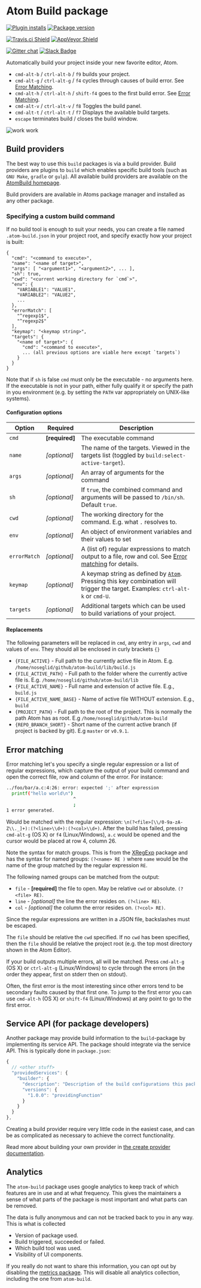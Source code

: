 # Atom Build package
[![Plugin installs](https://img.shields.io/apm/dm/build.svg?style=flat-square)](https://atom.io/packages/build)
[![Package version](https://img.shields.io/apm/v/build.svg?style=flat-square)](https://atom.io/packages/build)

[![Travis.ci Shield](https://img.shields.io/travis/noseglid/atom-build/master.svg?style=flat-square&label=travis%20ci)](https://travis-ci.org/noseglid/atom-build)
[![AppVeyor Shield](https://img.shields.io/appveyor/ci/noseglid/atom-build/master.svg?style=flat-square&label=appveyor
)](https://ci.appveyor.com/project/noseglid/atom-build)

[![Gitter chat](https://img.shields.io/badge/gitter-noseglid%2Fatom--build-24CE66.svg?style=flat-square)](https://gitter.im/noseglid/atom-build)
[![Slack Badge](https://img.shields.io/badge/chat-atom.io%20slack-ff69b4.svg?style=flat-square)](http://atom-slack.herokuapp.com/)


Automatically build your project inside your new favorite editor, Atom.

  * `cmd-alt-b` / `ctrl-alt-b` / `f9` builds your project.
  * `cmd-alt-g` / `ctrl-alt-g` / `f4` cycles through causes of build error. See [Error Matching](#error-match).
  * `cmd-alt-h` / `ctrl-alt-h` / `shift-f4` goes to the first build error. See [Error Matching](#error-match).
  * `cmd-alt-v` / `ctrl-alt-v` / `f8` Toggles the build panel.
  * `cmd-alt-t` / `ctrl-alt-t` / `f7` Displays the available build targets.
  * `escape` terminates build / closes the build window.

![work work](https://noseglid.github.io/atom-build.gif)

## Build providers
The best way to use this `build` packages is via a build provider.
Build providers are plugins to `build` which enables specific build tools (such as `GNU Make`, `gradle` or `gulp`).
All available build providers are available on the [AtomBuild homepage](https://atombuild.github.io).

Build providers are available in Atoms package manager and installed as
any other package.


<a name="build-command"></a>
### Specifying a custom build command

If no build tool is enough to suit your needs, you can create a file named `.atom-build.json`
in your project root, and specify exactly how your project is built:

    {
      "cmd": "<command to execute>",
      "name": "<name of target>",
      "args": [ "<argument1>", "<argument2>", ... ],
      "sh": true,
      "cwd": "<current working directory for `cmd`>",
      "env": {
        "VARIABLE1": "VALUE1",
        "VARIABLE2": "VALUE2",
        ...
      },
      "errorMatch": [
        "^regexp1$",
        "^regexp2$"
      ],
      "keymap": "<keymap string>",
      "targets": {
        "<name of target>": {
          "cmd": "<command to execute>",
          ... (all previous options are viable here except `targets`)
        }
      }
    }

Note that if `sh` is false `cmd` must only be the executable - no arguments here. If the
executable is not in your path, either fully qualify it or specify the path
in you environment (e.g. by setting the `PATH` var appropriately on UNIX-like
systems).

<a name="custom-build-config"></a>
#### Configuration options

Option       | Required       | Description
-------------|----------------|-----------------------
`cmd`        | **[required]** | The executable command
`name`       | *[optional]*   | The name of the targets. Viewed in the targets list (toggled by `build:select-active-target`).
`args`       | *[optional]*   | An array of arguments for the command
`sh`         | *[optional]*   | If `true`, the combined command and arguments will be passed to `/bin/sh`. Default `true`.
`cwd`        | *[optional]*   | The working directory for the command. E.g. what `.` resolves to.
`env`        | *[optional]*   | An object of environment variables and their values to set
`errorMatch` | *[optional]*   | A (list of) regular expressions to match output to a file, row and col. See [Error matching](#error-match) for details.
`keymap`     | *[optional]*   | A keymap string as defined by [`Atom`](https://atom.io/docs/latest/behind-atom-keymaps-in-depth). Pressing this key combination will trigger the target. Examples: `ctrl-alt-k` or `cmd-U`.
`targets`    | *[optional]*   | Additional targets which can be used to build variations of your project.

#### Replacements

The following parameters will be replaced in `cmd`, any entry in `args`, `cwd` and
values of `env`. They should all be enclosed in curly brackets `{}`

  * `{FILE_ACTIVE}` - Full path to the currently active file in Atom. E.g. `/home/noseglid/github/atom-build/lib/build.js`
  * `{FILE_ACTIVE_PATH}` - Full path to the folder where the currently active file is. E.g. `/home/noseglid/github/atom-build/lib`
  * `{FILE_ACTIVE_NAME}` - Full name and extension of active file. E.g., `build.js`
  * `{FILE_ACTIVE_NAME_BASE}` - Name of active file WITHOUT extension. E.g., `build`
  * `{PROJECT_PATH}` - Full path to the root of the project. This is normally the path Atom has as root. E.g `/home/noseglid/github/atom-build`
  * `{REPO_BRANCH_SHORT}` - Short name of the current active branch (if project is backed by git). E.g `master` or `v0.9.1`.

<a name="error-match"></a>
## Error matching

Error matching let's you specify a single regular expression or a list of
regular expressions, which capture the output of your build command and open the
correct file, row and column of the error. For instance:

```bash
../foo/bar/a.c:4:26: error: expected ';' after expression
  printf("hello world\n")
                         ^
                         ;
1 error generated.
```

Would be matched with the regular expression: `\n(?<file>[\\/0-9a-zA-Z\\._]+):(?<line>\\d+):(?<col>\\d+)`.
After the build has failed, pressing `cmd-alt-g` (OS X) or `f4` (Linux/Windows), `a.c` would be
opened and the cursor would be placed at row 4, column 26.

Note the syntax for match groups. This is from the [XRegExp](http://xregexp.com/) package
and has the syntax for named groups: `(?<name> RE )` where `name` would be the name of the group
matched by the regular expression `RE`.

The following named groups can be matched from the output:
  * `file` - **[required]** the file to open. May be relative `cwd` or absolute. `(?<file> RE)`.
  * `line` - *[optional]* the line the error resides on. `(?<line> RE)`.
  * `col` - *[optional]* the column the error resides on. `(?<col> RE)`.

Since the regular expressions are written in a JSON file, backslashes must be escaped.

The `file` should be relative the `cwd` specified. If no `cwd` has been specified, then
the `file` should be relative the project root (e.g. the top most directory shown in the
Atom Editor).

If your build outputs multiple errors, all will be matched. Press `cmd-alt-g` (OS X) or `ctrl-alt-g` (Linux/Windows)
to cycle through the errors (in the order they appear, first on stderr then on stdout).

Often, the first error is the most interesting since other errors tend to be secondary faults caused by that first one.
To jump to the first error you can use `cmd-alt-h` (OS X) or `shift-f4` (Linux/Windows) at any point to go to the first error.

## Service API (for package developers)

Another package may provide build information to the `build`-package by implementing its service API.
The package should integrate via the service API. This is typically done in `package.json`:

```javascript
{
  // <other stuff>
  "providedServices": {
    "builder": {
      "description": "Description of the build configurations this package gives",
      "versions": {
        "1.0.0": "providingFunction"
      }
    }
  }
},
```

Creating a build provider require very little code in the easiest case, and can
be as complicated as necessary to achieve the correct functionality.

Read more about building your own provider in [the create provider documentation](create-provider.md).

## Analytics

The `atom-build` package uses google analytics to keep track of which features are in use
and at what frequency. This gives the maintainers a sense of what parts of the
package is most important and what parts can be removed.

The data is fully anonymous and can not be tracked back to you in any way.
This is what is collected

  * Version of package used.
  * Build triggered, succeeded or failed.
  * Which build tool was used.
  * Visibility of UI components.

If you really do not want to share this information, you can opt out by disabling
the [metrics package](https://atom.io/packages/metrics). This will disable all analytics
collection, including the one from `atom-build`.
